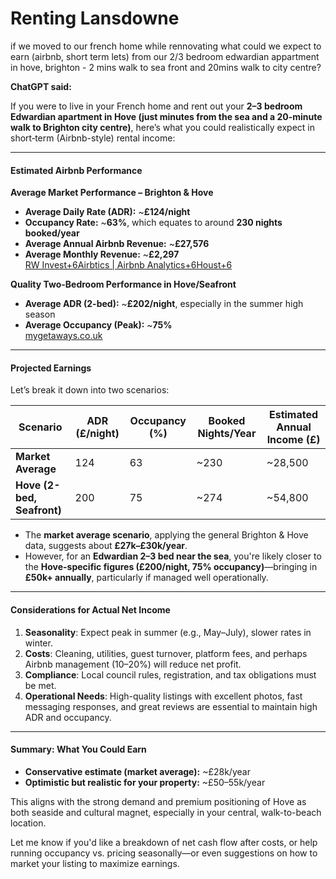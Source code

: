 # Renting Lansdowne

if we moved to our french home while rennovating what could we expect to earn (airbnb, short term lets) from our 2/3 bedroom edwardian appartment in hove, brighton - 2 mins walk to sea front and 20mins walk to city centre?

**ChatGPT said:**

If you were to live in your French home and rent out your **2–3 bedroom Edwardian apartment in Hove (just minutes from the sea and a 20‑minute walk to Brighton city centre)**, here’s what you could realistically expect in short‑term (Airbnb-style) rental income:

***

#### Estimated Airbnb Performance

**Average Market Performance – Brighton & Hove**

* **Average Daily Rate (ADR):** \~**£124/night**
* **Occupancy Rate:** \~**63%**, which equates to around **230 nights booked/year**
* **Average Annual Airbnb Revenue:** \~**£27,576**
* **Average Monthly Revenue:** \~**£2,297**\
  [RW Invest+6Airbtics | Airbnb Analytics+6Houst+6](https://airbtics.com/annual-airbnb-revenue-in-brighton-and-hove-uk/?utm_source=chatgpt.com)

**Quality Two-Bedroom Performance in Hove/Seafront**

* **Average ADR (2-bed):** \~**£202/night**, especially in the summer high season
* **Average Occupancy (Peak):** \~**75%**\
  [mygetaways.co.uk](https://www.mygetaways.co.uk/blog/why-choose-brighton-and-east-sussex-for-your-airbnb-investment/?utm_source=chatgpt.com)

***

#### Projected Earnings

Let’s break it down into two scenarios:

| Scenario                   | ADR (£/night) | Occupancy (%) | Booked Nights/Year | Estimated Annual Income (£) |
| -------------------------- | ------------- | ------------- | ------------------ | --------------------------- |
| **Market Average**         | 124           | 63            | \~230              | \~28,500                    |
| **Hove (2-bed, Seafront)** | 200           | 75            | \~274              | \~54,800                    |

* The **market average scenario**, applying the general Brighton & Hove data, suggests about **£27k–£30k/year**.
* However, for an **Edwardian 2–3 bed near the sea**, you're likely closer to the **Hove-specific figures (£200/night, 75% occupancy)**—bringing in **£50k+ annually**, particularly if managed well operationally.

***

#### Considerations for Actual Net Income

1. **Seasonality**: Expect peak in summer (e.g., May–July), slower rates in winter.
2. **Costs**: Cleaning, utilities, guest turnover, platform fees, and perhaps Airbnb management (10–20%) will reduce net profit.
3. **Compliance**: Local council rules, registration, and tax obligations must be met.
4. **Operational Needs**: High-quality listings with excellent photos, fast messaging responses, and great reviews are essential to maintain high ADR and occupancy.

***

#### Summary: What You Could Earn

* **Conservative estimate (market average):** \~£28k/year
* **Optimistic but realistic for your property:** \~£50–55k/year

This aligns with the strong demand and premium positioning of Hove as both seaside and cultural magnet, especially in your central, walk-to-beach location.

Let me know if you'd like a breakdown of net cash flow after costs, or help running occupancy vs. pricing seasonally—or even suggestions on how to market your listing to maximize earnings.



